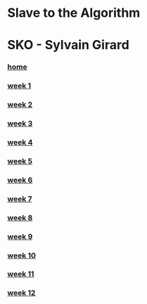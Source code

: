 # Slave to the Algorithm

# SKO - Sylvain Girard

### [home](https://sylvain-girard.github.io/Slave2theAlgo2020/landing-page/s2tapage/)

### [week 1](https://sylvain-girard.github.io/Slave2theAlgo2020/week01/)

### [week 2](https://sylvain-girard.github.io/Slave2theAlgo2020/week02/)

### [week 3](https://sylvain-girard.github.io/Slave2theAlgo2020/week03/)

### [week 4](https://sylvain-girard.github.io/Slave2theAlgo2020/week04/)

### [week 5](https://sylvain-girard.github.io/Slave2theAlgo2020/week05/)

### [week 6](https://sylvain-girard.github.io/Slave2theAlgo2020/week06/)

### [week 7](https://sylvain-girard.github.io/Slave2theAlgo2020/week07/)

### [week 8](https://sylvain-girard.github.io/Slave2theAlgo2020/week08/)

### [week 9](https://sylvain-girard.github.io/Slave2theAlgo2020/week09/)

### [week 10](https://sylvain-girard.github.io/Slave2theAlgo2020/week10/)

### [week 11](https://sylvain-girard.github.io/Slave2theAlgo2020/week011/)

### [week 12](https://sylvain-girard.github.io/Slave2theAlgo2020/week012/)

